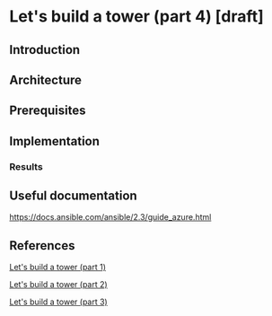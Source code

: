 # Let's build a tower (part 4) [draft]

## Introduction


## Architecture


## Prerequisites


## Implementation


### Results


## Useful documentation

https://docs.ansible.com/ansible/2.3/guide_azure.html

## References

[Let's build a tower (part 1)](/ansible-tower-00/README.md)

[Let's build a tower (part 2)](/ansible-tower-01/README.md)

[Let's build a tower (part 3)](/ansible-tower-02/README.md)

